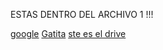 ESTAS DENTRO DEL ARCHIVO 1 !!!

[google](https://www.google.com)
[Gatita](https://www.youtube.com/watch?v=msVB4L2Hrfk)
[ste es el drive](https://drive.google.com/file/d/17i48hwgL0b3gxMNR2f6hRBRnnJZhVf9E/view?usp=share_link)
